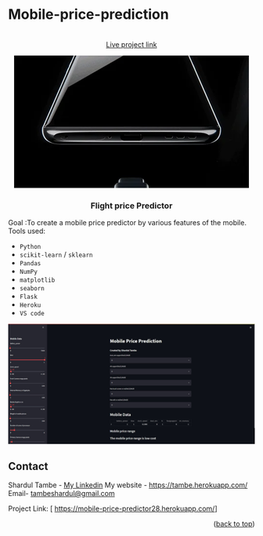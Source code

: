 # Mobile-price-prediction


<!-- PROJECT LOGO -->
<br />
<div align="center">
  <a href="https://mobile-price-predictor28.herokuapp.com/">Live project link</a>
   

</div>
    
  </a><div align="center">
 <img src="https://github.com/shardul28/mobile-price-predictor2/blob/main/JFi.gif"/></div>
  <h3 align="center">Flight price Predictor</h3>

Goal :To create a mobile price predictor by various features of the mobile.
Tools used:
-  `Python`
-  `scikit-learn` / `sklearn`
-  `Pandas`
-  `NumPy`
-  `matplotlib`
-  `seaborn`
-  `Flask`
-  `Heroku`
-  `VS code`

 <img src="https://github.com/shardul28/mobile-price-predictor2/blob/main/live.jpeg"/>

<!-- CONTACT -->
## Contact

  Shardul Tambe - <a href="https://www.linkedin.com/in/shardul-tambe-300ab4223/">My Linkedin</a> 
  My website - <a href="https://tambe.herokuapp.com/">https://tambe.herokuapp.com/</a>
  Email- tambeshardul@gmail.com
  

  Project Link: [ <a href="https://mobile-price-predictor28.herokuapp.com/">https://mobile-price-predictor28.herokuapp.com/</a>]

<p align="right">(<a href="#top">back to top</a>)</p>

